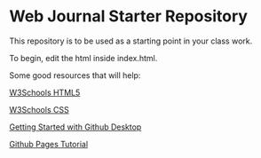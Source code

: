 # Web Journal Starter Repository

This repository is to be used as a starting point in your class work.

To begin, edit the html inside index.html.

Some good resources that will help:

[W3Schools HTML5](https://www.w3schools.com/html/html5_intro.asp)

[W3Schools CSS](https://www.w3schools.com/css/default.asp)

[Getting Started with Github Desktop](https://help.github.com/en/desktop/getting-started-with-github-desktop)

[Github Pages Tutorial](https://pages.github.com/)